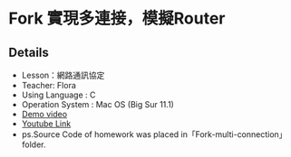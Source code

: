# Fork 實現多連接，模擬Router
## Details
- Lesson：網路通訊協定
- Teacher: Flora
- Using Language : C
- Operation System : Mac OS (Big Sur 11.1)
- [Demo video](https://we.tl/t-qnjW47mHSg)
- [Youtube Link](https://youtu.be/u_04Lo9SB6E)
- ps.Source Code of homework was placed in「Fork-multi-connection」folder.


